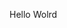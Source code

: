 Hello Wolrd






























































































































































































































































































































































































































































































































































































































































































